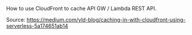 How to use CloudFront to cache API GW / Lambda REST API.

Source: https://medium.com/yld-blog/caching-in-with-cloudfront-using-serverless-5a174651ab14